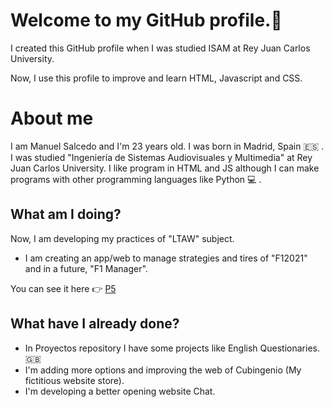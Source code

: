# Welcome to my GitHub profile.👋

I created this GitHub profile when I was studied ISAM at Rey Juan Carlos University.

Now, I use this profile to improve and learn HTML, Javascript and CSS.

# About me

I am Manuel Salcedo and I'm 23 years old. I was born in Madrid, Spain :es: . I was studied "Ingeniería de Sistemas Audiovisuales y Multimedia" at Rey Juan Carlos University. I like program in HTML and JS although I can make programs with other programming languages like Python :computer: .

## What am I doing?

Now, I am developing my practices of "LTAW" subject.
  
  * I am creating an app/web to manage strategies and tires of "F12021" and in a future, "F1 Manager". 
 
You can see it here :point_right: [P5](https://github.com/SalcedoManuel/2020-2021-LTAW-Practicas/tree/main/P5) 

## What have I already done?

  * In Proyectos repository I have some projects like English Questionaries. :gb:
  * I'm adding more options and improving the web of Cubingenio (My fictitious website store). 
  * I'm developing a better opening website Chat.
<!--
**SalcedoManuel/SalcedoManuel** is a ✨ _special_ ✨ repository because its `README.md` (this file) appears on your GitHub profile.

Here are some ideas to get you started:

- 🔭 I’m currently working on ...
- 🌱 I’m currently learning ...
- 👯 I’m looking to collaborate on ...
- 🤔 I’m looking for help with ...
- 💬 Ask me about ...
- 📫 How to reach me: ...
- 😄 Pronouns: ...
- ⚡ Fun fact: ...
-->
